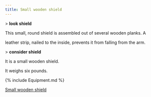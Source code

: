 ```yaml
---
title: Small wooden shield
---
```


\> **look shield**

This small, round shield is assembled out of several wooden planks. A

leather strip, nailed to the inside, prevents it from falling from the
arm.

\> **consider shield**

It is a small wooden shield.

It weighs six pounds.

{% include Equipment.md %}

[Small wooden shield](Category:_Shields "wikilink")